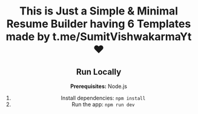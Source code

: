 <div align="center">

# This is Just a Simple & Minimal Resume Builder having 6 Templates made by t.me/SumitVishwakarmaYt ♥

## Run Locally

**Prerequisites:**  Node.js


1. Install dependencies:
   `npm install`
2. Run the app:
   `npm run dev`

</div>
